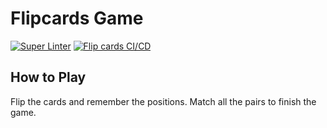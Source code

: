 # Flipcards Game

[![Super Linter](https://github.com/efuaakum/flipcards/actions/workflows/linter.yml/badge.svg)](https://github.com/efuaakum/flipcards/actions/workflows/linter.yml)
[![Flip cards CI/CD](https://github.com/efuaakum/flipcards/actions/workflows/ci-workflow.yml/badge.svg)](https://github.com/efuaakum/flipcards/actions/workflows/ci-workflow.yml)
## How to Play

Flip the cards and remember the positions. Match all the pairs to finish the game.
